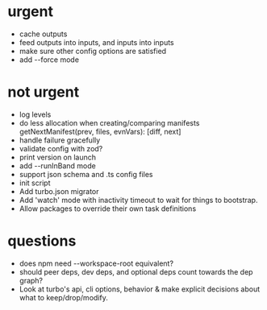 # urgent

- cache outputs
- feed outputs into inputs, and inputs into inputs
- make sure other config options are satisfied
- add --force mode

# not urgent

- log levels
- do less allocation when creating/comparing manifests getNextManifest(prev, files, evnVars): [diff, next]
- handle failure gracefully
- validate config with zod?
- print version on launch
- add --runInBand mode
- support json schema and .ts config files
- init script
- Add turbo.json migrator
- Add 'watch' mode with inactivity timeout to wait for things to bootstrap.
- Allow packages to override their own task definitions

# questions

- does npm need --workspace-root equivalent?
- should peer deps, dev deps, and optional deps count towards the dep graph?
- Look at turbo's api, cli options, behavior & make explicit decisions about what to keep/drop/modify.
